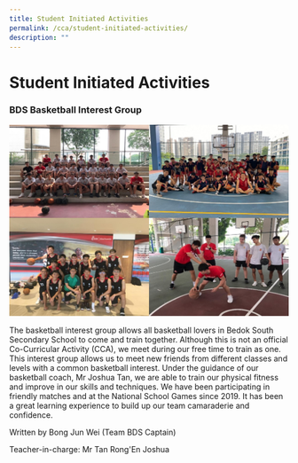 ```yaml
---
title: Student Initiated Activities
permalink: /cca/student-initiated-activities/
description: ""
---
```

Student Initiated Activities
============================

### BDS Basketball Interest Group


![BDS Basketball Interest Group](/images/basketball.jpg)

The basketball interest group allows all basketball lovers in Bedok South Secondary School to come and train together. Although this is not an official Co-Curricular Activity (CCA), we meet during our free time to train as one. This interest group allows us to meet new friends from different classes and levels with a common basketball interest. Under the guidance of our basketball coach, Mr Joshua Tan, we are able to train our physical fitness and improve in our skills and techniques. We have been participating in friendly matches and at the National School Games since 2019. It has been a great learning experience to build up our team camaraderie and confidence. 

Written by Bong Jun Wei (Team BDS Captain)

  

Teacher-in-charge: Mr Tan Rong'En Joshua